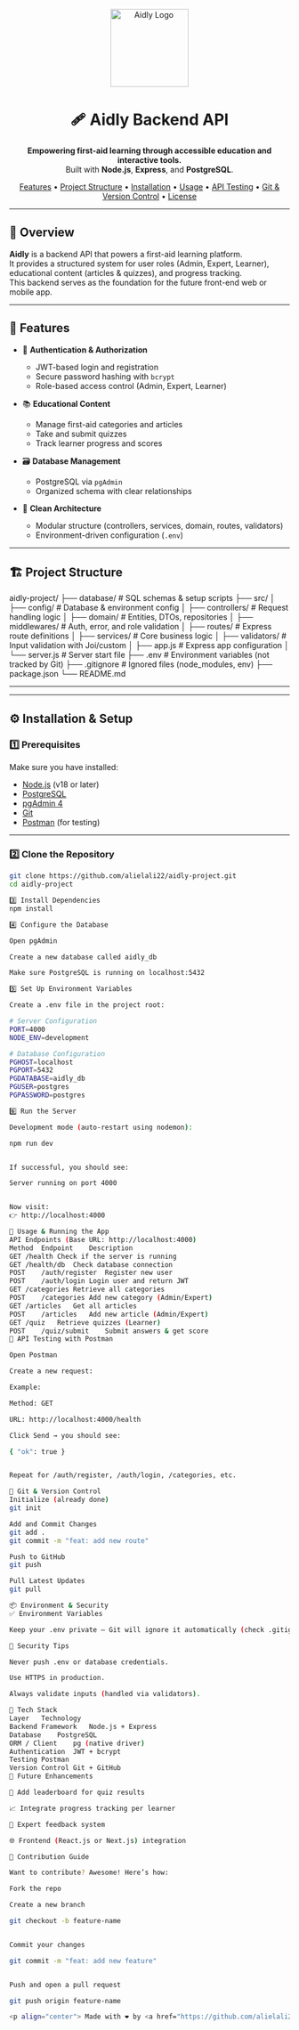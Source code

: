 <p align="center">
  <img src="https://github.com/alielali22/aidly-project/blob/main/logo_aidly.png?raw=true" width="140" alt="Aidly Logo">
</p>

<h1 align="center">🩹 Aidly Backend API</h1>

<p align="center">
  <b>Empowering first-aid learning through accessible education and interactive tools.</b><br>
  Built with <b>Node.js</b>, <b>Express</b>, and <b>PostgreSQL</b>.
</p>

<p align="center">
  <a href="#features">Features</a> •
  <a href="#project-structure">Project Structure</a> •
  <a href="#installation--setup">Installation</a> •
  <a href="#usage--running-the-app">Usage</a> •
  <a href="#api-testing-with-postman">API Testing</a> •
  <a href="#git--version-control">Git & Version Control</a> •
  <a href="#license">License</a>
</p>

---

## 🌟 Overview

**Aidly** is a backend API that powers a first-aid learning platform.  
It provides a structured system for user roles (Admin, Expert, Learner), educational content (articles & quizzes), and progress tracking.  
This backend serves as the foundation for the future front-end web or mobile app.

---

## 🚀 Features

- 🔐 **Authentication & Authorization**
  - JWT-based login and registration
  - Secure password hashing with `bcrypt`
  - Role-based access control (Admin, Expert, Learner)

- 📚 **Educational Content**
  - Manage first-aid categories and articles
  - Take and submit quizzes
  - Track learner progress and scores

- 🗃️ **Database Management**
  - PostgreSQL via `pgAdmin`
  - Organized schema with clear relationships

- 🧩 **Clean Architecture**
  - Modular structure (controllers, services, domain, routes, validators)
  - Environment-driven configuration (`.env`)

---

## 🏗️ Project Structure
aidly-project/
├── database/ # SQL schemas & setup scripts
├── src/
│ ├── config/ # Database & environment config
│ ├── controllers/ # Request handling logic
│ ├── domain/ # Entities, DTOs, repositories
│ ├── middlewares/ # Auth, error, and role validation
│ ├── routes/ # Express route definitions
│ ├── services/ # Core business logic
│ ├── validators/ # Input validation with Joi/custom
│ ├── app.js # Express app configuration
│ └── server.js # Server start file
├── .env # Environment variables (not tracked by Git)
├── .gitignore # Ignored files (node_modules, env)
├── package.json
└── README.md



---


---

## ⚙️ Installation & Setup

### 1️⃣ Prerequisites

Make sure you have installed:
- [Node.js](https://nodejs.org/en/) (v18 or later)
- [PostgreSQL](https://www.postgresql.org/)
- [pgAdmin 4](https://www.pgadmin.org/download/)
- [Git](https://git-scm.com/)
- [Postman](https://www.postman.com/downloads/) (for testing)

---

### 2️⃣ Clone the Repository

```bash
git clone https://github.com/alielali22/aidly-project.git
cd aidly-project

3️⃣ Install Dependencies
npm install

4️⃣ Configure the Database

Open pgAdmin

Create a new database called aidly_db

Make sure PostgreSQL is running on localhost:5432

5️⃣ Set Up Environment Variables

Create a .env file in the project root:

# Server Configuration
PORT=4000
NODE_ENV=development

# Database Configuration
PGHOST=localhost
PGPORT=5432
PGDATABASE=aidly_db
PGUSER=postgres
PGPASSWORD=postgres

6️⃣ Run the Server

Development mode (auto-restart using nodemon):

npm run dev


If successful, you should see:

Server running on port 4000


Now visit:
👉 http://localhost:4000

🧠 Usage & Running the App
API Endpoints (Base URL: http://localhost:4000)
Method	Endpoint	Description
GET	/health	Check if the server is running
GET	/health/db	Check database connection
POST	/auth/register	Register new user
POST	/auth/login	Login user and return JWT
GET	/categories	Retrieve all categories
POST	/categories	Add new category (Admin/Expert)
GET	/articles	Get all articles
POST	/articles	Add new article (Admin/Expert)
GET	/quiz	Retrieve quizzes (Learner)
POST	/quiz/submit	Submit answers & get score
🧪 API Testing with Postman

Open Postman

Create a new request:

Example:

Method: GET

URL: http://localhost:4000/health

Click Send → you should see:

{ "ok": true }


Repeat for /auth/register, /auth/login, /categories, etc.

🧰 Git & Version Control
Initialize (already done)
git init

Add and Commit Changes
git add .
git commit -m "feat: add new route"

Push to GitHub
git push

Pull Latest Updates
git pull

📦 Environment & Security
✅ Environment Variables

Keep your .env private — Git will ignore it automatically (check .gitignore).

🔐 Security Tips

Never push .env or database credentials.

Use HTTPS in production.

Always validate inputs (handled via validators).

🧩 Tech Stack
Layer	Technology
Backend Framework	Node.js + Express
Database	PostgreSQL
ORM / Client	pg (native driver)
Authentication	JWT + bcrypt
Testing	Postman
Version Control	Git + GitHub
🧠 Future Enhancements

🧾 Add leaderboard for quiz results

📈 Integrate progress tracking per learner

💬 Expert feedback system

🌐 Frontend (React.js or Next.js) integration

🤝 Contribution Guide

Want to contribute? Awesome! Here’s how:

Fork the repo

Create a new branch

git checkout -b feature-name


Commit your changes

git commit -m "feat: add new feature"


Push and open a pull request

git push origin feature-name

<p align="center"> Made with ❤️ by <a href="https://github.com/alielali22">Ali El Ali</a> </p> ```